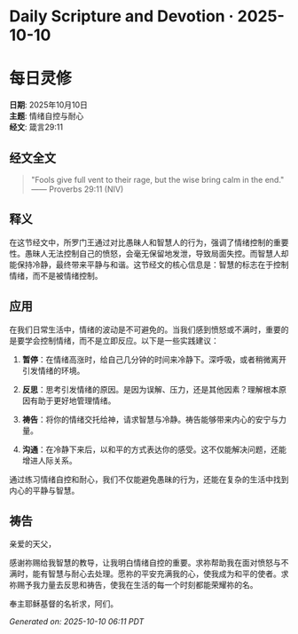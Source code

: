 # Daily Scripture and Devotion · 2025-10-10

# 每日灵修

**日期**: 2025年10月10日  
**主题**: 情绪自控与耐心  
**经文**: 箴言29:11

## 经文全文

> "Fools give full vent to their rage, but the wise bring calm in the end."  
> —— Proverbs 29:11 (NIV)

## 释义

在这节经文中，所罗门王通过对比愚昧人和智慧人的行为，强调了情绪控制的重要性。愚昧人无法控制自己的愤怒，会毫无保留地发泄，导致局面失控。而智慧人却能保持冷静，最终带来平静与和谐。这节经文的核心信息是：智慧的标志在于控制情绪，而不是被情绪控制。

## 应用

在我们日常生活中，情绪的波动是不可避免的。当我们感到愤怒或不满时，重要的是要学会控制情绪，而不是立即反应。以下是一些实践建议：

1. **暂停**：在情绪高涨时，给自己几分钟的时间来冷静下。深呼吸，或者稍微离开引发情绪的环境。

2. **反思**：思考引发情绪的原因。是因为误解、压力，还是其他因素？理解根本原因有助于更好地管理情绪。

3. **祷告**：将你的情绪交托给神，请求智慧与冷静。祷告能够带来内心的安宁与力量。

4. **沟通**：在冷静下来后，以和平的方式表达你的感受。这不仅能解决问题，还能增进人际关系。

通过练习情绪自控和耐心，我们不仅能避免愚昧的行为，还能在复杂的生活中找到内心的平静与智慧。

## 祷告

亲爱的天父，

感谢祢赐给我智慧的教导，让我明白情绪自控的重要。求祢帮助我在面对愤怒与不满时，能有智慧与耐心去处理。愿祢的平安充满我的心，使我成为和平的使者。求祢赐予我力量去反思和祷告，使我在生活的每一个时刻都能荣耀祢的名。

奉主耶稣基督的名祈求，阿们。

_Generated on: 2025-10-10 06:11 PDT_
